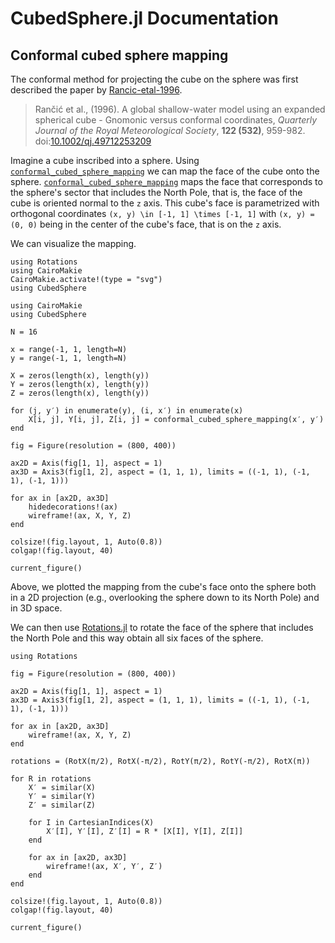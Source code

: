 # CubedSphere.jl Documentation

## Conformal cubed sphere mapping

The conformal method for projecting the cube on the sphere was first described the paper by [Rancic-etal-1996](@citet).

> Rančić et al., (1996). A global shallow-water model using an expanded spherical cube - Gnomonic versus conformal coordinates, _Quarterly Journal of the Royal Meteorological Society_, **122 (532)**, 959-982. doi:[10.1002/qj.49712253209](https://doi.org/10.1002/qj.49712253209)

Imagine a cube inscribed into a sphere. Using [`conformal_cubed_sphere_mapping`](@ref) we can map the face of the
cube onto the sphere. [`conformal_cubed_sphere_mapping`](@ref) maps the face that corresponds to the sphere's
sector that includes the North Pole, that is, the face of the cube is oriented normal to the ``z`` axis. This cube's
face is parametrized with orthogonal coordinates ``(x, y) \in [-1, 1] \times [-1, 1]`` with ``(x, y) = (0, 0)`` being
in the center of the cube's face, that is on the ``z`` axis.

We can visualize the mapping.

```@setup 1
using Rotations
using CairoMakie
CairoMakie.activate!(type = "svg")
using CubedSphere
```

```@example 1
using CairoMakie
using CubedSphere

N = 16

x = range(-1, 1, length=N)
y = range(-1, 1, length=N)

X = zeros(length(x), length(y))
Y = zeros(length(x), length(y))
Z = zeros(length(x), length(y))

for (j, y′) in enumerate(y), (i, x′) in enumerate(x)
    X[i, j], Y[i, j], Z[i, j] = conformal_cubed_sphere_mapping(x′, y′)
end

fig = Figure(resolution = (800, 400))

ax2D = Axis(fig[1, 1], aspect = 1)
ax3D = Axis3(fig[1, 2], aspect = (1, 1, 1), limits = ((-1, 1), (-1, 1), (-1, 1)))

for ax in [ax2D, ax3D]
    hidedecorations!(ax)
    wireframe!(ax, X, Y, Z)
end

colsize!(fig.layout, 1, Auto(0.8))
colgap!(fig.layout, 40)

current_figure()
```

Above, we plotted the mapping from the cube's face onto the sphere both in a 2D
projection (e.g., overlooking the sphere down to its North Pole) and in 3D space.

We can then use [Rotations.jl](https://github.com/JuliaGeometry/Rotations.jl) to rotate
the face of the sphere that includes the North Pole and this way obtain all six faces of
the sphere.

```@example 1
using Rotations

fig = Figure(resolution = (800, 400))

ax2D = Axis(fig[1, 1], aspect = 1)
ax3D = Axis3(fig[1, 2], aspect = (1, 1, 1), limits = ((-1, 1), (-1, 1), (-1, 1)))

for ax in [ax2D, ax3D]
    wireframe!(ax, X, Y, Z)
end

rotations = (RotX(π/2), RotX(-π/2), RotY(π/2), RotY(-π/2), RotX(π))

for R in rotations
    X′ = similar(X)
    Y′ = similar(Y)
    Z′ = similar(Z)

    for I in CartesianIndices(X)
        X′[I], Y′[I], Z′[I] = R * [X[I], Y[I], Z[I]]
    end

    for ax in [ax2D, ax3D]
        wireframe!(ax, X′, Y′, Z′)
    end
end

colsize!(fig.layout, 1, Auto(0.8))
colgap!(fig.layout, 40)

current_figure()
```
